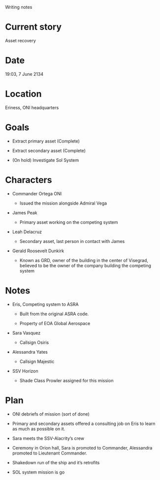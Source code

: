 Writing notes

Current story
=============

Asset recovery

Date
====

19:03, 7 June 2134

Location
========

Eriness, ONI headquarters

Goals
=====

-   Extract primary asset (Complete)

-   Extract secondary asset (Complete)

-   (On hold) Investigate Sol System

Characters
==========

-   Commander Ortega ONI

    -   Issued the mission alongside Admiral Vega

-   James Peak

    -   Primary asset working on the competing system

-   Leah Delacruz

    -   Secondary asset, last person in contact with James

-   Gerald Roosevelt Dunkirk

    -   Known as GRD, owner of the building in the center of Visegrad,
        believed to be the owner of the company building the competing
        system

Notes
=====

-   Eris, Competing system to ASRA

    -   Built from the original ASRA code.

    -   Property of EOA Global Aerospace

-   Sara Vasquez

    -   Callsign Osiris

-   Alessandra Yates

    -   Callsign Majestic

-   SSV Horizon

    -   Shade Class Prowler assigned for this mission

Plan
====

-   ONI debriefs of mission (sort of done)

-   Primary and secondary assets offered a consulting job on Eris to
    learn as much as possible on it.

-   Sara meets the SSV-Alacrity’s crew

-   Ceremony in Orion hall, Sara is promoted to Commander, Alessandra
    promoted to Lieutenant Commander.

-   Shakedown run of the ship and it’s retrofits

-   SOL system mission is go
